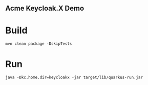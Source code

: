 Acme Keycloak.X Demo
----

# Build

```
mvn clean package -DskipTests
```

# Run
```
java -Dkc.home.dir=keycloakx -jar target/lib/quarkus-run.jar
```